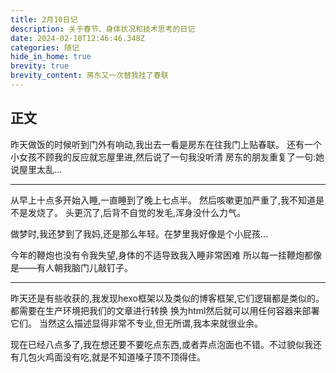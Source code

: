 ```yaml
---
title: 2月10日记
description: 关于春节、身体状况和技术思考的日记
date: 2024-02-10T12:46:46.348Z
categories: 随记
hide_in_home: true
brevity: true
brevity_content: 房东又一次替我挂了春联
---
```

## 正文

昨天做饭的时候听到门外有响动,我出去一看是房东在往我门上贴春联。
还有一个小女孩不顾我的反应就忘屋里进,然后说了一句我没听清
房东的朋友重复了一句:她说屋里太乱...

---
从早上十点多开始入睡,一直睡到了晚上七点半。
然后咳嗽更加严重了,我不知道是不是发烧了。
头更沉了,后背不自觉的发毛,浑身没什么力气。

做梦时,我还梦到了我妈,还是那么年轻。在梦里我好像是个小屁孩... 

今年的鞭炮也没有令我失望,身体的不适导致我入睡非常困难
所以每一挂鞭炮都像是——有人朝我脑门儿敲钉子。

---
昨天还是有些收获的,我发现hexo框架以及类似的博客框架,它们逻辑都是类似的。
都需要在生产环境把我们的文章进行转换
换为html然后就可以用任何容器来部署它们。
当然这么描述显得非常不专业,但无所谓,我本来就很业余。

现在已经八点多了,我在想还要不要吃点东西,或者弄点泡面也不错。不过貌似我还有几包火鸡面没有吃,就是不知道嗓子顶不顶得住。 

